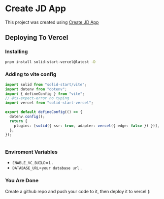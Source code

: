 # Create JD App

This project was created using [Create JD App](https://github.com/OrJDev/create-jd-app)

## Deploying To Vercel

### Installing

```bash
pnpm install solid-start-vercel@latest -D
```

### Adding to vite config

```ts
import solid from "solid-start/vite";
import dotenv from "dotenv";
import { defineConfig } from "vite";
// @ts-expect-error no typing
import vercel from "solid-start-vercel";
  
export default defineConfig(() => {
  dotenv.config();
  return {
    plugins: [solid({ ssr: true, adapter: vercel({ edge: false }) })],
  };
});
  
```

### Enviroment Variables

- `ENABLE_VC_BUILD`=`1` .
- `DATABASE_URL`=`your database url` .

### You Are Done

Create a github repo and push your code to it, then deploy it to vercel (:
